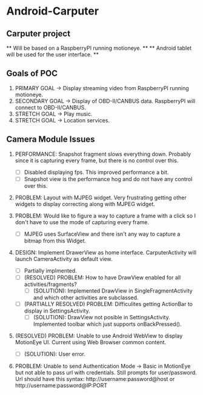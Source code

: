 # Android-Carputer

## Carputer project

** Will be based on a RaspberryPI running motioneye. **
** Android tablet will be used for the user interface. **

## Goals of POC
1.  PRIMARY GOAL -> Display streaming video from RaspberryPI running motioneye.
2.  SECONDARY GOAL -> Display of OBD-II/CANBUS data.  RaspberryPI will connect to OBD-II/CANBUS.
3.  STRETCH GOAL -> Play music.
4.  STRETCH GOAL -> Location services.


## Camera Module Issues
1. PERFORMANCE:  Snapshot fragment slows everything down. Probably since it is capturing every frame, but there is no control over this.
	- [ ]  Disabled displaying fps.  This improved performance a bit.
	- [ ]  Snapshot view is the performance hog and do not have any control over this.

2. PROBLEM:  Layout with MJPEG widget.  Very frustrating getting other widgets to display correcting along with MJPEG widget.

3. PROBLEM:  Would like to figure a way to capture a frame with a click so I don't have to use the mode of capturing every frame. 
	- [ ]  MJPEG uses SurfaceView and there isn't any way to capture a bitmap from this Widget.
	
4. DESIGN:  Implement DrawerView as home interface.  CarputerActivity will launch CameraActivity as default view.
	- [ ]  Partially implmented.
	- [ ]  (RESOLVED) PROBLEM:  How to have DrawView enabled for all activities/fragments?  
		- [ ]  (SOLUTION): Implemented DrawView in SingleFragmentActivity and which other activities are subclassed.
	- [ ]  (PARTIALLY RESOLVED) PROBLEM:  Difficulites getting ActionBar to display in SettingsActivity.
		- [ ]  (SOLUTION): DrawView not posible in SettingsActivity.  Implemented toolbar which just supports onBackPressed(). 

5. (RESOLVED) PROBLEM:  Unable to use Android WebView to display MotionEye UI.  Current using Web Browser common content.
	- [ ]  (SOLUTION):  User error.

6. PROBLEM:  Unable to send Authentication Mode -> Basic in MotionEye but not able to pass url with credentials.  Still prompts for user/password.
Url should have this syntax:  http://username:password@host or http://username:password@IP:PORT


 
 
 
 
 
 
 
 
 
 
 
 
 
 
 
 
 
 
 
 
 
 
 
 
 
 
 